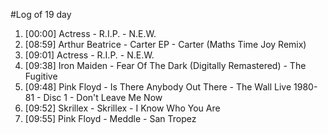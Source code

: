 #Log of 19 day

1. [00:00] Actress - R.I.P. - N.E.W.
1. [08:59] Arthur Beatrice - Carter EP - Carter (Maths Time Joy Remix)
1. [09:01] Actress - R.I.P. - N.E.W.
1. [09:38] Iron Maiden - Fear Of The Dark (Digitally Remastered) - The Fugitive
1. [09:48] Pink Floyd - Is There Anybody Out There - The Wall Live 1980-81 - Disc 1 - Don't Leave Me Now
1. [09:52] Skrillex - Skrillex - I Know Who You Are
1. [09:55] Pink Floyd - Meddle - San Tropez
